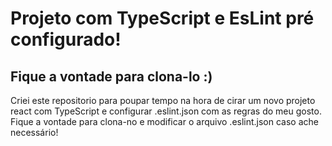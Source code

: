 # Projeto com TypeScript e EsLint pré configurado!

<h2>Fique a vontade para clona-lo :)</h2>

Criei este repositorio para poupar tempo na hora de cirar um novo projeto react com TypeScript e configurar .eslint.json com as regras do meu gosto.
Fique a vontade para clona-no e modificar o arquivo .eslint.json caso ache necessário!

